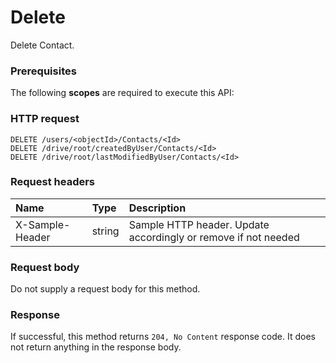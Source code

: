 # Delete

Delete Contact.
### Prerequisites
The following **scopes** are required to execute this API: 
### HTTP request
<!-- { "blockType": "ignored" } -->
```http
DELETE /users/<objectId>/Contacts/<Id>
DELETE /drive/root/createdByUser/Contacts/<Id>
DELETE /drive/root/lastModifiedByUser/Contacts/<Id>

```
### Request headers
| Name       | Type | Description|
|:---------------|:--------|:----------|
| X-Sample-Header  | string  | Sample HTTP header. Update accordingly or remove if not needed|

### Request body
Do not supply a request body for this method.


### Response
If successful, this method returns `204, No Content` response code. It does not return anything in the response body.


<!-- uuid: 8307e58a-b7d3-4b59-868b-dc36121213df
2015-10-19 08:46:43 UTC -->
<!-- {
  "type": "#page.annotation",
  "description": "Delete",
  "keywords": "",
  "section": "documentation",
  "tocPath": ""
}-->